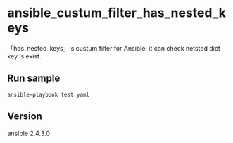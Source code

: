 # ansible_custum_filter_has_nested_keys
「has_nested_keys」is custum filter for Ansible.
it can check netsted dict key is exist.

## Run sample

```
ansible-playbook test.yaml
```
## Version
ansible 2.4.3.0
